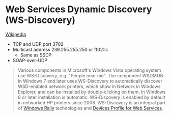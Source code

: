 # Web Services Dynamic Discovery (WS-Discovery)
[Wikipedia](https://en.wikipedia.org/wiki/WS-Discovery)

- TCP and UDP port 3702
- Multicast address 239.255.255.250 or ff02::c
  - Same as SSDP
- SOAP-over-UDP

> Various components in Microsoft's Windows Vista operating system use WS-Discovery, e.g. "People near me". The component WSDMON in Windows 7 and later uses WS-Discovery to automatically discover WSD-enabled network printers, which show in Network in Windows Explorer, and can be installed by double-clicking on them. In Windows 8 or later installation is automatic. WS-Discovery is enabled by default in networked HP printers since 2008. WS-Discovery is an integral part of [Windows Rally](https://en.wikipedia.org/wiki/Windows_Rally) technologies and [Devices Profile for Web Services](https://en.wikipedia.org/wiki/Devices_Profile_for_Web_Services).

